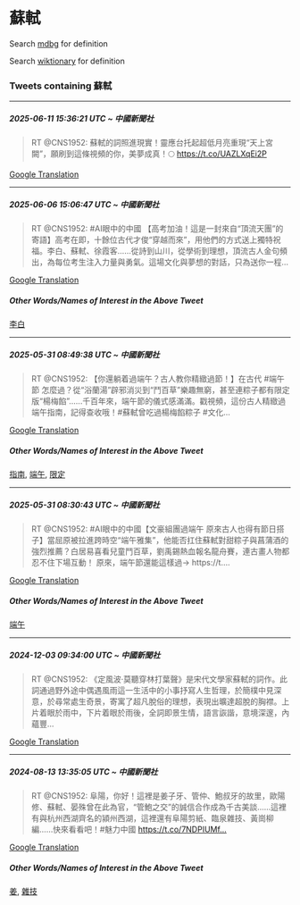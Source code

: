 # 蘇軾

Search [mdbg](https://www.mdbg.net/chinese/dictionary?page=worddict&wdrst=0&wdqb=蘇軾) for definition

Search [wiktionary](https://en.wiktionary.org/wiki/蘇軾) for definition

### Tweets containing 蘇軾

___
##### 2025-06-11 15:36:21 UTC ~ 中國新聞社
> RT @CNS1952: 蘇軾的詞照進現實！靈應台托起超低月亮重現“天上宮闕”，願刷到這條視頻的你，美夢成真！🌕 https://t.co/UAZLXqEi2P

[Google Translation](https://translate.google.com/?hi=en&tab=TT&sl=zh-CN&tl=en&op=translate&text=RT+%40CNS1952%3A+%E8%98%87%E8%BB%BE%E7%9A%84%E8%A9%9E%E7%85%A7%E9%80%B2%E7%8F%BE%E5%AF%A6%EF%BC%81%E9%9D%88%E6%87%89%E5%8F%B0%E6%89%98%E8%B5%B7%E8%B6%85%E4%BD%8E%E6%9C%88%E4%BA%AE%E9%87%8D%E7%8F%BE%E2%80%9C%E5%A4%A9%E4%B8%8A%E5%AE%AE%E9%97%95%E2%80%9D%EF%BC%8C%E9%A1%98%E5%88%B7%E5%88%B0%E9%80%99%E6%A2%9D%E8%A6%96%E9%A0%BB%E7%9A%84%E4%BD%A0%EF%BC%8C%E7%BE%8E%E5%A4%A2%E6%88%90%E7%9C%9F%EF%BC%81%F0%9F%8C%95+https%3A%2F%2Ft.co%2FUAZLXqEi2P)
___
##### 2025-06-06 15:06:47 UTC ~ 中國新聞社
> RT @CNS1952: #AI眼中的中國 【高考加油！這是一封來自“頂流天團”的寄語】高考在即，十餘位古代才俊“穿越而來”，用他們的方式送上獨特祝福。李白、蘇軾、徐霞客……從詩到山川，從學術到理想，頂流古人金句頻出，為每位考生注入力量與勇氣。這場文化與夢想的對話，只為送你一程…

[Google Translation](https://translate.google.com/?hi=en&tab=TT&sl=zh-CN&tl=en&op=translate&text=RT+%40CNS1952%3A+%23AI%E7%9C%BC%E4%B8%AD%E7%9A%84%E4%B8%AD%E5%9C%8B+%E3%80%90%E9%AB%98%E8%80%83%E5%8A%A0%E6%B2%B9%EF%BC%81%E9%80%99%E6%98%AF%E4%B8%80%E5%B0%81%E4%BE%86%E8%87%AA%E2%80%9C%E9%A0%82%E6%B5%81%E5%A4%A9%E5%9C%98%E2%80%9D%E7%9A%84%E5%AF%84%E8%AA%9E%E3%80%91%E9%AB%98%E8%80%83%E5%9C%A8%E5%8D%B3%EF%BC%8C%E5%8D%81%E9%A4%98%E4%BD%8D%E5%8F%A4%E4%BB%A3%E6%89%8D%E4%BF%8A%E2%80%9C%E7%A9%BF%E8%B6%8A%E8%80%8C%E4%BE%86%E2%80%9D%EF%BC%8C%E7%94%A8%E4%BB%96%E5%80%91%E7%9A%84%E6%96%B9%E5%BC%8F%E9%80%81%E4%B8%8A%E7%8D%A8%E7%89%B9%E7%A5%9D%E7%A6%8F%E3%80%82%E6%9D%8E%E7%99%BD%E3%80%81%E8%98%87%E8%BB%BE%E3%80%81%E5%BE%90%E9%9C%9E%E5%AE%A2%E2%80%A6%E2%80%A6%E5%BE%9E%E8%A9%A9%E5%88%B0%E5%B1%B1%E5%B7%9D%EF%BC%8C%E5%BE%9E%E5%AD%B8%E8%A1%93%E5%88%B0%E7%90%86%E6%83%B3%EF%BC%8C%E9%A0%82%E6%B5%81%E5%8F%A4%E4%BA%BA%E9%87%91%E5%8F%A5%E9%A0%BB%E5%87%BA%EF%BC%8C%E7%82%BA%E6%AF%8F%E4%BD%8D%E8%80%83%E7%94%9F%E6%B3%A8%E5%85%A5%E5%8A%9B%E9%87%8F%E8%88%87%E5%8B%87%E6%B0%A3%E3%80%82%E9%80%99%E5%A0%B4%E6%96%87%E5%8C%96%E8%88%87%E5%A4%A2%E6%83%B3%E7%9A%84%E5%B0%8D%E8%A9%B1%EF%BC%8C%E5%8F%AA%E7%82%BA%E9%80%81%E4%BD%A0%E4%B8%80%E7%A8%8B%E2%80%A6)
##### Other Words/Names of Interest in the Above Tweet
[李白](李白.md)
___
##### 2025-05-31 08:49:38 UTC ~ 中國新聞社
> RT @CNS1952: 【你還躺着過端午？古人教你精緻過節！】在古代 #端午節 怎麼過？從“浴蘭湯”辟邪消災到“鬥百草”樂趣無窮，甚至連粽子都有限定版“楊梅餡”......千百年來，端午節的儀式感滿滿。戳視頻，這份古人精緻過端午指南，記得查收哦！#蘇軾曾吃過楊梅餡粽子 #文化…

[Google Translation](https://translate.google.com/?hi=en&tab=TT&sl=zh-CN&tl=en&op=translate&text=RT+%40CNS1952%3A+%E3%80%90%E4%BD%A0%E9%82%84%E8%BA%BA%E7%9D%80%E9%81%8E%E7%AB%AF%E5%8D%88%EF%BC%9F%E5%8F%A4%E4%BA%BA%E6%95%99%E4%BD%A0%E7%B2%BE%E7%B7%BB%E9%81%8E%E7%AF%80%EF%BC%81%E3%80%91%E5%9C%A8%E5%8F%A4%E4%BB%A3+%23%E7%AB%AF%E5%8D%88%E7%AF%80+%E6%80%8E%E9%BA%BC%E9%81%8E%EF%BC%9F%E5%BE%9E%E2%80%9C%E6%B5%B4%E8%98%AD%E6%B9%AF%E2%80%9D%E8%BE%9F%E9%82%AA%E6%B6%88%E7%81%BD%E5%88%B0%E2%80%9C%E9%AC%A5%E7%99%BE%E8%8D%89%E2%80%9D%E6%A8%82%E8%B6%A3%E7%84%A1%E7%AA%AE%EF%BC%8C%E7%94%9A%E8%87%B3%E9%80%A3%E7%B2%BD%E5%AD%90%E9%83%BD%E6%9C%89%E9%99%90%E5%AE%9A%E7%89%88%E2%80%9C%E6%A5%8A%E6%A2%85%E9%A4%A1%E2%80%9D......%E5%8D%83%E7%99%BE%E5%B9%B4%E4%BE%86%EF%BC%8C%E7%AB%AF%E5%8D%88%E7%AF%80%E7%9A%84%E5%84%80%E5%BC%8F%E6%84%9F%E6%BB%BF%E6%BB%BF%E3%80%82%E6%88%B3%E8%A6%96%E9%A0%BB%EF%BC%8C%E9%80%99%E4%BB%BD%E5%8F%A4%E4%BA%BA%E7%B2%BE%E7%B7%BB%E9%81%8E%E7%AB%AF%E5%8D%88%E6%8C%87%E5%8D%97%EF%BC%8C%E8%A8%98%E5%BE%97%E6%9F%A5%E6%94%B6%E5%93%A6%EF%BC%81%23%E8%98%87%E8%BB%BE%E6%9B%BE%E5%90%83%E9%81%8E%E6%A5%8A%E6%A2%85%E9%A4%A1%E7%B2%BD%E5%AD%90+%23%E6%96%87%E5%8C%96%E2%80%A6)
##### Other Words/Names of Interest in the Above Tweet
[指南](指南.md), [端午](端午.md), [限定](限定.md)
___
##### 2025-05-31 08:30:43 UTC ~ 中國新聞社
> RT @CNS1952: #AI眼中的中國【文豪組團過端午 原來古人也得有節日搭子】當屈原被拉進跨時空“端午雅集”，他能否扛住蘇軾對甜粽子與菖蒲酒的強烈推薦？白居易喜看兒童鬥百草，劉禹錫熱血報名龍舟賽，連古畫人物都忍不住下場互動！ 原來，端午節還能這樣過→ https://t.…

[Google Translation](https://translate.google.com/?hi=en&tab=TT&sl=zh-CN&tl=en&op=translate&text=RT+%40CNS1952%3A+%23AI%E7%9C%BC%E4%B8%AD%E7%9A%84%E4%B8%AD%E5%9C%8B%E3%80%90%E6%96%87%E8%B1%AA%E7%B5%84%E5%9C%98%E9%81%8E%E7%AB%AF%E5%8D%88+%E5%8E%9F%E4%BE%86%E5%8F%A4%E4%BA%BA%E4%B9%9F%E5%BE%97%E6%9C%89%E7%AF%80%E6%97%A5%E6%90%AD%E5%AD%90%E3%80%91%E7%95%B6%E5%B1%88%E5%8E%9F%E8%A2%AB%E6%8B%89%E9%80%B2%E8%B7%A8%E6%99%82%E7%A9%BA%E2%80%9C%E7%AB%AF%E5%8D%88%E9%9B%85%E9%9B%86%E2%80%9D%EF%BC%8C%E4%BB%96%E8%83%BD%E5%90%A6%E6%89%9B%E4%BD%8F%E8%98%87%E8%BB%BE%E5%B0%8D%E7%94%9C%E7%B2%BD%E5%AD%90%E8%88%87%E8%8F%96%E8%92%B2%E9%85%92%E7%9A%84%E5%BC%B7%E7%83%88%E6%8E%A8%E8%96%A6%EF%BC%9F%E7%99%BD%E5%B1%85%E6%98%93%E5%96%9C%E7%9C%8B%E5%85%92%E7%AB%A5%E9%AC%A5%E7%99%BE%E8%8D%89%EF%BC%8C%E5%8A%89%E7%A6%B9%E9%8C%AB%E7%86%B1%E8%A1%80%E5%A0%B1%E5%90%8D%E9%BE%8D%E8%88%9F%E8%B3%BD%EF%BC%8C%E9%80%A3%E5%8F%A4%E7%95%AB%E4%BA%BA%E7%89%A9%E9%83%BD%E5%BF%8D%E4%B8%8D%E4%BD%8F%E4%B8%8B%E5%A0%B4%E4%BA%92%E5%8B%95%EF%BC%81+%E5%8E%9F%E4%BE%86%EF%BC%8C%E7%AB%AF%E5%8D%88%E7%AF%80%E9%82%84%E8%83%BD%E9%80%99%E6%A8%A3%E9%81%8E%E2%86%92+https%3A%2F%2Ft.%E2%80%A6)
##### Other Words/Names of Interest in the Above Tweet
[端午](端午.md)
___
##### 2024-12-03 09:34:00 UTC ~ 中國新聞社
> RT @CNS1952: 《定風波·莫聽穿林打葉聲》是宋代文學家蘇軾的詞作。此詞通過野外途中偶遇風雨這一生活中的小事抒寫人生哲理，於簡樸中見深意，於尋常處生奇景，寄寓了超凡脫俗的理想，表現出曠達超脫的胸襟。上片着眼於雨中，下片着眼於雨後，全詞即景生情，語言詼諧，意境深邃，內蘊豐…

[Google Translation](https://translate.google.com/?hi=en&tab=TT&sl=zh-CN&tl=en&op=translate&text=RT+%40CNS1952%3A+%E3%80%8A%E5%AE%9A%E9%A2%A8%E6%B3%A2%C2%B7%E8%8E%AB%E8%81%BD%E7%A9%BF%E6%9E%97%E6%89%93%E8%91%89%E8%81%B2%E3%80%8B%E6%98%AF%E5%AE%8B%E4%BB%A3%E6%96%87%E5%AD%B8%E5%AE%B6%E8%98%87%E8%BB%BE%E7%9A%84%E8%A9%9E%E4%BD%9C%E3%80%82%E6%AD%A4%E8%A9%9E%E9%80%9A%E9%81%8E%E9%87%8E%E5%A4%96%E9%80%94%E4%B8%AD%E5%81%B6%E9%81%87%E9%A2%A8%E9%9B%A8%E9%80%99%E4%B8%80%E7%94%9F%E6%B4%BB%E4%B8%AD%E7%9A%84%E5%B0%8F%E4%BA%8B%E6%8A%92%E5%AF%AB%E4%BA%BA%E7%94%9F%E5%93%B2%E7%90%86%EF%BC%8C%E6%96%BC%E7%B0%A1%E6%A8%B8%E4%B8%AD%E8%A6%8B%E6%B7%B1%E6%84%8F%EF%BC%8C%E6%96%BC%E5%B0%8B%E5%B8%B8%E8%99%95%E7%94%9F%E5%A5%87%E6%99%AF%EF%BC%8C%E5%AF%84%E5%AF%93%E4%BA%86%E8%B6%85%E5%87%A1%E8%84%AB%E4%BF%97%E7%9A%84%E7%90%86%E6%83%B3%EF%BC%8C%E8%A1%A8%E7%8F%BE%E5%87%BA%E6%9B%A0%E9%81%94%E8%B6%85%E8%84%AB%E7%9A%84%E8%83%B8%E8%A5%9F%E3%80%82%E4%B8%8A%E7%89%87%E7%9D%80%E7%9C%BC%E6%96%BC%E9%9B%A8%E4%B8%AD%EF%BC%8C%E4%B8%8B%E7%89%87%E7%9D%80%E7%9C%BC%E6%96%BC%E9%9B%A8%E5%BE%8C%EF%BC%8C%E5%85%A8%E8%A9%9E%E5%8D%B3%E6%99%AF%E7%94%9F%E6%83%85%EF%BC%8C%E8%AA%9E%E8%A8%80%E8%A9%BC%E8%AB%A7%EF%BC%8C%E6%84%8F%E5%A2%83%E6%B7%B1%E9%82%83%EF%BC%8C%E5%85%A7%E8%98%8A%E8%B1%90%E2%80%A6)
___
##### 2024-08-13 13:35:05 UTC ~ 中國新聞社
> RT @CNS1952: 阜陽，你好！這裡是姜子牙、管仲、鮑叔牙的故里，歐陽修、蘇軾、晏殊曾在此為官，“管鮑之交”的誠信合作成為千古美談……這裡有與杭州西湖齊名的潁州西湖，這裡還有阜陽剪紙、臨泉雜技、黃崗柳編……快來看看吧！#魅力中國 https://t.co/7NDPIUMf…

[Google Translation](https://translate.google.com/?hi=en&tab=TT&sl=zh-CN&tl=en&op=translate&text=RT+%40CNS1952%3A+%E9%98%9C%E9%99%BD%EF%BC%8C%E4%BD%A0%E5%A5%BD%EF%BC%81%E9%80%99%E8%A3%A1%E6%98%AF%E5%A7%9C%E5%AD%90%E7%89%99%E3%80%81%E7%AE%A1%E4%BB%B2%E3%80%81%E9%AE%91%E5%8F%94%E7%89%99%E7%9A%84%E6%95%85%E9%87%8C%EF%BC%8C%E6%AD%90%E9%99%BD%E4%BF%AE%E3%80%81%E8%98%87%E8%BB%BE%E3%80%81%E6%99%8F%E6%AE%8A%E6%9B%BE%E5%9C%A8%E6%AD%A4%E7%82%BA%E5%AE%98%EF%BC%8C%E2%80%9C%E7%AE%A1%E9%AE%91%E4%B9%8B%E4%BA%A4%E2%80%9D%E7%9A%84%E8%AA%A0%E4%BF%A1%E5%90%88%E4%BD%9C%E6%88%90%E7%82%BA%E5%8D%83%E5%8F%A4%E7%BE%8E%E8%AB%87%E2%80%A6%E2%80%A6%E9%80%99%E8%A3%A1%E6%9C%89%E8%88%87%E6%9D%AD%E5%B7%9E%E8%A5%BF%E6%B9%96%E9%BD%8A%E5%90%8D%E7%9A%84%E6%BD%81%E5%B7%9E%E8%A5%BF%E6%B9%96%EF%BC%8C%E9%80%99%E8%A3%A1%E9%82%84%E6%9C%89%E9%98%9C%E9%99%BD%E5%89%AA%E7%B4%99%E3%80%81%E8%87%A8%E6%B3%89%E9%9B%9C%E6%8A%80%E3%80%81%E9%BB%83%E5%B4%97%E6%9F%B3%E7%B7%A8%E2%80%A6%E2%80%A6%E5%BF%AB%E4%BE%86%E7%9C%8B%E7%9C%8B%E5%90%A7%EF%BC%81%23%E9%AD%85%E5%8A%9B%E4%B8%AD%E5%9C%8B+https%3A%2F%2Ft.co%2F7NDPIUMf%E2%80%A6)
##### Other Words/Names of Interest in the Above Tweet
[姜](姜.md), [雜技](雜技.md)
